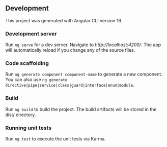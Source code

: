 ## Development

This project was generated with Angular CLI version 16.

### Development server

Run `ng serve` for a dev server. Navigate to _http://localhost:4200/_. The app will automatically reload if you change any of the source files.

### Code scaffolding

Run `ng generate component component-name` to generate a new component. You can also use `ng generate directive|pipe|service|class|guard|interface|enum|module`.

### Build

Run `ng build` to build the project. The build artifacts will be stored in the dist/ directory.

### Running unit tests

Run `ng test` to execute the unit tests via Karma.
